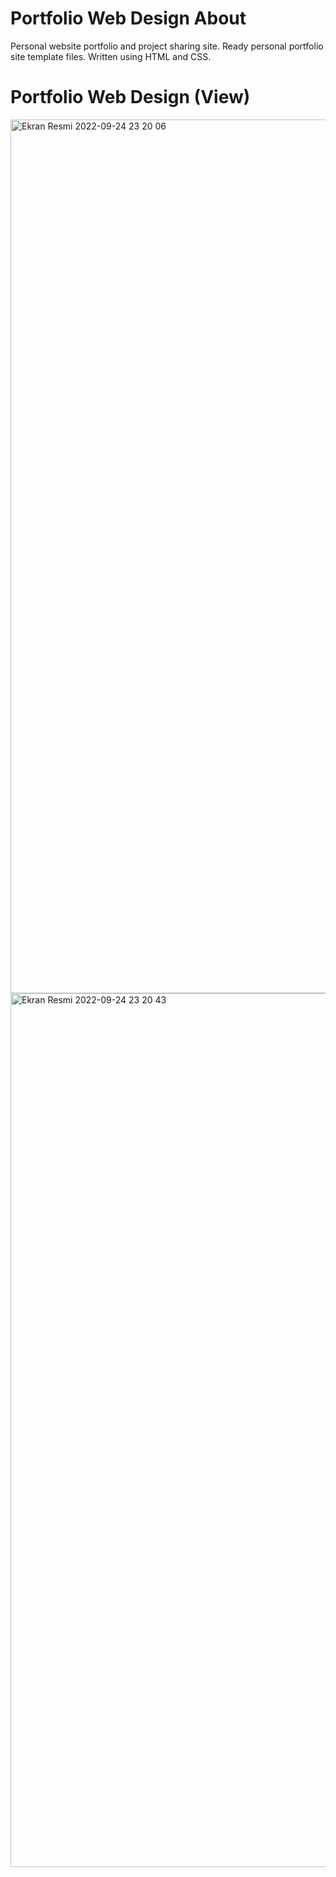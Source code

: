 # Portfolio Web Design About
Personal website portfolio and project sharing site. Ready personal portfolio site template files. Written using HTML and CSS.

# Portfolio Web Design (View)
<img width="1398" alt="Ekran Resmi 2022-09-24 23 20 06" src="https://user-images.githubusercontent.com/112805086/192117497-65aa8fb6-9b61-43e5-966f-9adeb52af3a2.png"></br>
<img width="1398" alt="Ekran Resmi 2022-09-24 23 20 43" src="https://user-images.githubusercontent.com/112805086/192117514-6a325756-4bd7-4eb6-82f2-92dd55d4b2f0.png"></br>

